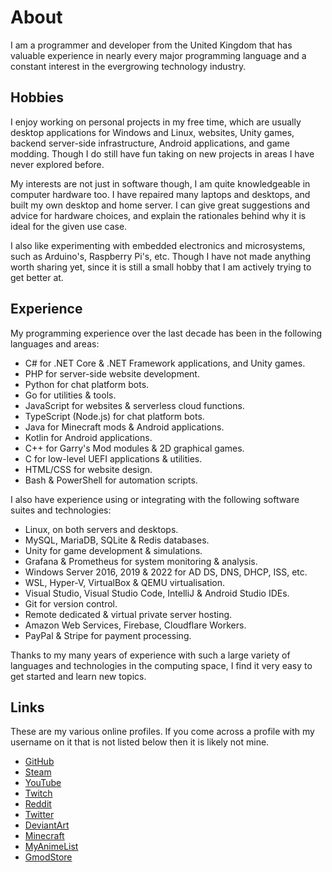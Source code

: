 # About

I am a programmer and developer from the United Kingdom that has valuable experience in nearly every major programming language and a constant interest in the evergrowing technology industry.

## Hobbies

I enjoy working on personal projects in my free time, which are usually desktop applications for Windows and Linux, websites, Unity games, backend server-side infrastructure, Android applications, and game modding. Though I do still have fun taking on new projects in areas I have never explored before.

My interests are not just in software though, I am quite knowledgeable in computer hardware too. I have repaired many laptops and desktops, and built my own desktop and home server. I can give great suggestions and advice for hardware choices, and explain the rationales behind why it is ideal for the given use case.

I also like experimenting with embedded electronics and microsystems, such as Arduino's, Raspberry Pi's, etc. Though I have not made anything worth sharing yet, since it is still a small hobby that I am actively trying to get better at.

## Experience

My programming experience over the last decade has been in the following languages and areas:

* C# for .NET Core & .NET Framework applications, and Unity games.
* PHP for server-side website development.
* Python for chat platform bots.
* Go for utilities & tools.
* JavaScript for websites & serverless cloud functions.
* TypeScript (Node.js) for chat platform bots.
* Java for Minecraft mods & Android applications.
* Kotlin for Android applications.
* C++ for Garry's Mod modules & 2D graphical games.
* C for low-level UEFI applications & utilities.
* HTML/CSS for website design.
* Bash & PowerShell for automation scripts.

I also have experience using or integrating with the following software suites and technologies:

* Linux, on both servers and desktops.
* MySQL, MariaDB, SQLite & Redis databases.
* Unity for game development & simulations.
* Grafana & Prometheus for system monitoring & analysis.
* Windows Server 2016, 2019 & 2022 for AD DS, DNS, DHCP, ISS, etc.
* WSL, Hyper-V, VirtualBox & QEMU virtualisation.
* Visual Studio, Visual Studio Code, IntelliJ & Android Studio IDEs.
* Git for version control.
* Remote dedicated & virtual private server hosting.
* Amazon Web Services, Firebase, Cloudflare Workers.
* PayPal & Stripe for payment processing.

Thanks to my many years of experience with such a large variety of languages and technologies in the computing space, I find it very easy to get started and learn new topics.

## Links

These are my various online profiles. If you come across a profile with my username on it that is not listed below then it is likely not mine.

* [GitHub](/github)
* [Steam](/steam)
* [YouTube](/youtube)
* [Twitch](/twitch)
* [Reddit](/reddit)
* [Twitter](/twitter)
* [DeviantArt](/deviantart)
* [Minecraft](/namemc)
* [MyAnimeList](/myanimelist)
* [GmodStore](/gmodstore)

